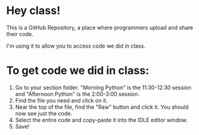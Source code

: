 # Hey class!
This is a GitHub Repository, a place where programmers upload and share their code.

I'm using it to allow you to access code we did in class.

# To get code we did in class:
1. Go to your section folder. "Morning Python" is the 11:30-12:30 session and "Afternoon Python" is the 2:00-3:00 session.
2. Find the file you need and click on it.
3. Near the top of the file, find the "Raw" button and click it. You should now see just the code.
4. Select the entire code and copy-paste it into the IDLE editor window.
5. Save!
